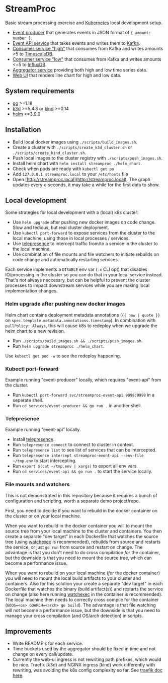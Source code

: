 # StreamProc

Basic stream processing exercise and [Kubernetes](https://kubernetes.io) local development setup.

- [Event producer](./services/event-producer) that generates events in JSON format of `{ amount: number }`.
- [Event API service](./services/event-api) that takes events and writes them to [Kafka](https://kafka.apache.org).
- [Consumer service "high"](./services/consumer-high) that consumes from Kafka and writes amounts >5 to [TimescaleDB](https://www.timescale.com).
- [Consumer service "low"](./services/consumer-low) that consumes from Kafka and writes amounts <=5 to [InfluxDB](https://www.influxdata.com).
- [Aggregator service](./services/aggregator) providing both high and low time series data.
- [Web UI](./services/web-ui) that renders line chart for high and low data.

## System requirements

- [go](https://go.dev) >=1.18
- [k3d](https://k3d.io) >=5.4.3 or [kind](https://kind.sigs.k8s.io) >=0.14
- [helm](https://helm.sh) >=3.9.0

## Installation

- Build local docker images using `./scripts/build_images.sh`.
- Create a cluster with `./scripts/create_k3d_cluster.sh` or `./scripts/create_kind_cluster.sh`.
- Push local images to the cluster registry with `./scripts/push_images.sh`.
- Install helm chart with `helm install streamproc ./helm_chart`.
- Check when pods are ready with `kubectl get po`
- Add `127.0.0.1 streamproc.local` to your `/etc/hosts` file
- Open [http://streamproc.local](http://streamproc.local). The graph updates every x-seconds, it may take a while for the first data to show.

## Local development

Some strategies for local development with a (local) k8s cluster:

- Use `helm upgrade` after pushing new docker images on code change. Slow and tedious, but real cluster deployment.
- Use `kubectl port-forward` to expose services from the cluster to the local machine, using those in local processes / services.
- Use [telepresence](https://www.telepresence.io) to intercept traffic from/to a service in the cluster to the local machine.
- Use combination of file mounts and file watchers to initiate rebuilds on code change and automatically restarting services.

Each service implements a `DISABLE` env var (`-x` CLI opt) that disables IO/processing in the cluster so you can do
that in your local service instead. That's not always neccesary, but can be helpful to prevent the cluster processes to
impact downstream services while you are making local implementation changes.

### Helm upgrade after pushing new docker images

Helm chart contains deployment metadata annotations (`{{ now | quote }}` on `spec.template.metadata.annotations.timestamp`).
In combination with `pullPolicy: Always`, this will cause k8s to redeploy when we upgrade the helm chart to a new revision.

- Run `./scripts/build_images.sh && ./scripts/push_images.sh`.
- Run `helm upgrade streamproc ./helm_chart`.

Use `kubectl get pod -w` to see the redeploy happening.

### Kubectl port-forward

Example running "event-producer" locally, which requires "event-api" from the cluster.

- Run `kubectl port-forward svc/streamproc-event-api 9998:9998` in a seperate shell.
- Run `cd services/event-producer && go run .` in another shell.

### Telepresence

Example running "event-api" locally.

- Install [telepresence](https://www.telepresence.io).
- Run `telepresence connect` to connect to cluster in context.
- Run `telepresence list` to see list of services that can be intercepted.
- Run `telepresence intercept streamproc-event-api --env-file ~/tmp.env` to start intercepting.
- Run `export $(cat ~/tmp.env | xargs)` to export all env vars.
- Run `cd services/event-api && go run .` to start the service locally.

### File mounts and watchers

This is not demonstrated in this repository because it requires a bunch of configuration and scripting, worth a separate demo project/repo.

First, you need to decide if you want to rebuild in the docker container on the cluster or on your local machine.

When you want to rebuild in the docker container you will to mount the source tree from your local machine to the cluster and containers. You then create a separate "dev target" in each Dockerfile that watches the source tree (using [watchexec](https://watchexec.github.io) is recommended), rebuilds from source and restarts the service, or just `go run` from source and restart on change. The advantage is that you don't need to do cross compilation _for_ the container, but the downside is that you need to mount the source tree, which can become a performance issue.

When you want to rebuild on your local machine (_for_ the docker container) you will need to mount the local build artifacts to your cluster and containers. Also for this solution your create a separate "dev target" in each Dockerfile that watches the binary (build artifact(s)) and restarts the service on change (also here running [watchexec](https://watchexec.github.io) in the container is recommended). The local machine then needs to correctly cross compile for the container (`GOOS=<os> GOARCH=<arch> go build`). The advantage is that file watching will not become a performance issue, but the downside is that you need to manage your cross compilation (and OS/arch detection) in scripts.

## Improvements

- Write README's for each service.
- Time buckets used by the aggregator should be fixed in time and not change on every call/update.
- Currently the web-ui ingress is not rewriting path prefixes, which would be nice. Traefik (k3d) and NGINX ingress (kind) work differently with rewriting, was avoiding the k8s config complexity so far. See [traefik doc here](https://doc.traefik.io/traefik/migration/v1-to-v2/#strip-and-rewrite-path-prefixes).
